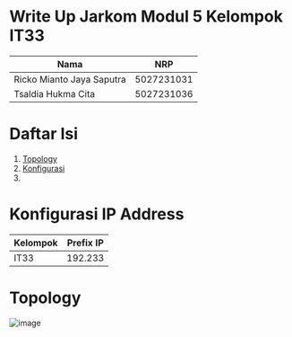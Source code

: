 # Write Up Jarkom Modul 5 Kelompok IT33

| Nama | NRP |
|----------|----------|
| Ricko Mianto Jaya Saputra | 5027231031 |
| Tsaldia Hukma Cita | 5027231036 | 

# Daftar Isi
1. [Topology](#topology)
2. [Konfigurasi](#konfigurasi-ip-address)
3. 

# Konfigurasi IP Address
| Kelompok | Prefix IP |
|----------|----------|
| IT33 | 192.233 |

# Topology
![image](https://github.com/user-attachments/assets/a805023a-879d-40b3-b863-f3f624092a1e)




